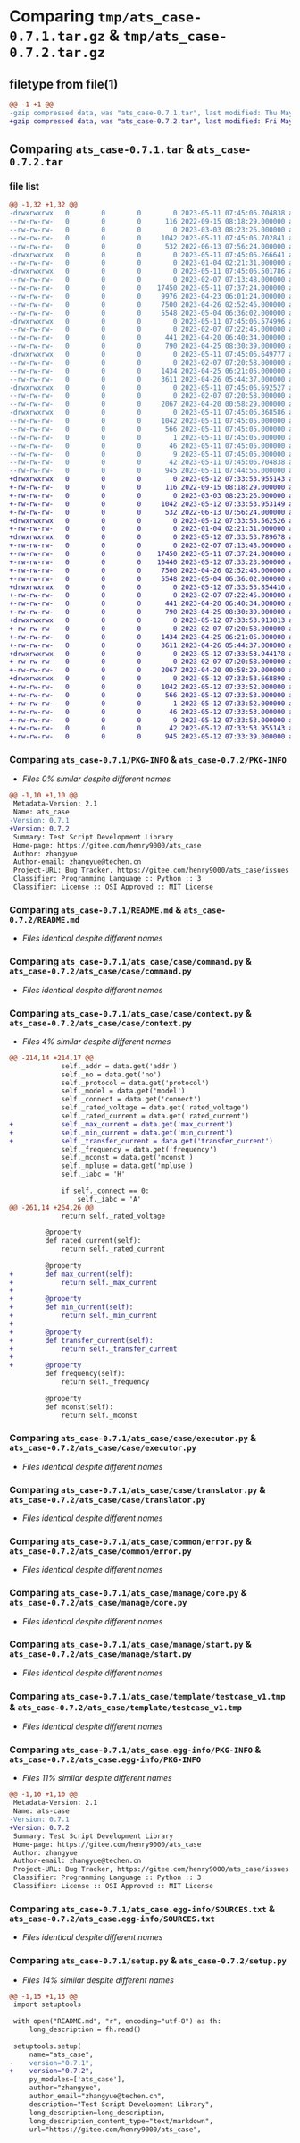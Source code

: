 # Comparing `tmp/ats_case-0.7.1.tar.gz` & `tmp/ats_case-0.7.2.tar.gz`

## filetype from file(1)

```diff
@@ -1 +1 @@
-gzip compressed data, was "ats_case-0.7.1.tar", last modified: Thu May 11 07:45:06 2023, max compression
+gzip compressed data, was "ats_case-0.7.2.tar", last modified: Fri May 12 07:33:53 2023, max compression
```

## Comparing `ats_case-0.7.1.tar` & `ats_case-0.7.2.tar`

### file list

```diff
@@ -1,32 +1,32 @@
-drwxrwxrwx   0        0        0        0 2023-05-11 07:45:06.704838 ats_case-0.7.1/
--rw-rw-rw-   0        0        0      116 2022-09-15 08:18:29.000000 ats_case-0.7.1/LICENSE
--rw-rw-rw-   0        0        0        0 2023-03-03 08:23:26.000000 ats_case-0.7.1/MANIFEST.in
--rw-rw-rw-   0        0        0     1042 2023-05-11 07:45:06.702841 ats_case-0.7.1/PKG-INFO
--rw-rw-rw-   0        0        0      532 2022-06-13 07:56:24.000000 ats_case-0.7.1/README.md
-drwxrwxrwx   0        0        0        0 2023-05-11 07:45:06.266641 ats_case-0.7.1/ats_case/
--rw-rw-rw-   0        0        0        0 2023-01-04 02:21:31.000000 ats_case-0.7.1/ats_case/__init__.py
-drwxrwxrwx   0        0        0        0 2023-05-11 07:45:06.501786 ats_case-0.7.1/ats_case/case/
--rw-rw-rw-   0        0        0        0 2023-02-07 07:13:48.000000 ats_case-0.7.1/ats_case/case/__init__.py
--rw-rw-rw-   0        0        0    17450 2023-05-11 07:37:24.000000 ats_case-0.7.1/ats_case/case/command.py
--rw-rw-rw-   0        0        0     9976 2023-04-23 06:01:24.000000 ats_case-0.7.1/ats_case/case/context.py
--rw-rw-rw-   0        0        0     7500 2023-04-26 02:52:46.000000 ats_case-0.7.1/ats_case/case/executor.py
--rw-rw-rw-   0        0        0     5548 2023-05-04 06:36:02.000000 ats_case-0.7.1/ats_case/case/translator.py
-drwxrwxrwx   0        0        0        0 2023-05-11 07:45:06.574996 ats_case-0.7.1/ats_case/common/
--rw-rw-rw-   0        0        0        0 2023-02-07 07:22:45.000000 ats_case-0.7.1/ats_case/common/__init__.py
--rw-rw-rw-   0        0        0      441 2023-04-20 06:40:34.000000 ats_case-0.7.1/ats_case/common/enum.py
--rw-rw-rw-   0        0        0      790 2023-04-25 08:30:39.000000 ats_case-0.7.1/ats_case/common/error.py
-drwxrwxrwx   0        0        0        0 2023-05-11 07:45:06.649777 ats_case-0.7.1/ats_case/manage/
--rw-rw-rw-   0        0        0        0 2023-02-07 07:20:58.000000 ats_case-0.7.1/ats_case/manage/__init__.py
--rw-rw-rw-   0        0        0     1434 2023-04-25 06:21:05.000000 ats_case-0.7.1/ats_case/manage/core.py
--rw-rw-rw-   0        0        0     3611 2023-04-26 05:44:37.000000 ats_case-0.7.1/ats_case/manage/start.py
-drwxrwxrwx   0        0        0        0 2023-05-11 07:45:06.692527 ats_case-0.7.1/ats_case/template/
--rw-rw-rw-   0        0        0        0 2023-02-07 07:20:58.000000 ats_case-0.7.1/ats_case/template/__init__.py
--rw-rw-rw-   0        0        0     2067 2023-04-20 00:58:29.000000 ats_case-0.7.1/ats_case/template/testcase_v1.tmp
-drwxrwxrwx   0        0        0        0 2023-05-11 07:45:06.368586 ats_case-0.7.1/ats_case.egg-info/
--rw-rw-rw-   0        0        0     1042 2023-05-11 07:45:05.000000 ats_case-0.7.1/ats_case.egg-info/PKG-INFO
--rw-rw-rw-   0        0        0      566 2023-05-11 07:45:05.000000 ats_case-0.7.1/ats_case.egg-info/SOURCES.txt
--rw-rw-rw-   0        0        0        1 2023-05-11 07:45:05.000000 ats_case-0.7.1/ats_case.egg-info/dependency_links.txt
--rw-rw-rw-   0        0        0       46 2023-05-11 07:45:05.000000 ats_case-0.7.1/ats_case.egg-info/requires.txt
--rw-rw-rw-   0        0        0        9 2023-05-11 07:45:05.000000 ats_case-0.7.1/ats_case.egg-info/top_level.txt
--rw-rw-rw-   0        0        0       42 2023-05-11 07:45:06.704838 ats_case-0.7.1/setup.cfg
--rw-rw-rw-   0        0        0      945 2023-05-11 07:44:56.000000 ats_case-0.7.1/setup.py
+drwxrwxrwx   0        0        0        0 2023-05-12 07:33:53.955143 ats_case-0.7.2/
+-rw-rw-rw-   0        0        0      116 2022-09-15 08:18:29.000000 ats_case-0.7.2/LICENSE
+-rw-rw-rw-   0        0        0        0 2023-03-03 08:23:26.000000 ats_case-0.7.2/MANIFEST.in
+-rw-rw-rw-   0        0        0     1042 2023-05-12 07:33:53.953149 ats_case-0.7.2/PKG-INFO
+-rw-rw-rw-   0        0        0      532 2022-06-13 07:56:24.000000 ats_case-0.7.2/README.md
+drwxrwxrwx   0        0        0        0 2023-05-12 07:33:53.562526 ats_case-0.7.2/ats_case/
+-rw-rw-rw-   0        0        0        0 2023-01-04 02:21:31.000000 ats_case-0.7.2/ats_case/__init__.py
+drwxrwxrwx   0        0        0        0 2023-05-12 07:33:53.789678 ats_case-0.7.2/ats_case/case/
+-rw-rw-rw-   0        0        0        0 2023-02-07 07:13:48.000000 ats_case-0.7.2/ats_case/case/__init__.py
+-rw-rw-rw-   0        0        0    17450 2023-05-11 07:37:24.000000 ats_case-0.7.2/ats_case/case/command.py
+-rw-rw-rw-   0        0        0    10440 2023-05-12 07:33:23.000000 ats_case-0.7.2/ats_case/case/context.py
+-rw-rw-rw-   0        0        0     7500 2023-04-26 02:52:46.000000 ats_case-0.7.2/ats_case/case/executor.py
+-rw-rw-rw-   0        0        0     5548 2023-05-04 06:36:02.000000 ats_case-0.7.2/ats_case/case/translator.py
+drwxrwxrwx   0        0        0        0 2023-05-12 07:33:53.854410 ats_case-0.7.2/ats_case/common/
+-rw-rw-rw-   0        0        0        0 2023-02-07 07:22:45.000000 ats_case-0.7.2/ats_case/common/__init__.py
+-rw-rw-rw-   0        0        0      441 2023-04-20 06:40:34.000000 ats_case-0.7.2/ats_case/common/enum.py
+-rw-rw-rw-   0        0        0      790 2023-04-25 08:30:39.000000 ats_case-0.7.2/ats_case/common/error.py
+drwxrwxrwx   0        0        0        0 2023-05-12 07:33:53.913013 ats_case-0.7.2/ats_case/manage/
+-rw-rw-rw-   0        0        0        0 2023-02-07 07:20:58.000000 ats_case-0.7.2/ats_case/manage/__init__.py
+-rw-rw-rw-   0        0        0     1434 2023-04-25 06:21:05.000000 ats_case-0.7.2/ats_case/manage/core.py
+-rw-rw-rw-   0        0        0     3611 2023-04-26 05:44:37.000000 ats_case-0.7.2/ats_case/manage/start.py
+drwxrwxrwx   0        0        0        0 2023-05-12 07:33:53.944178 ats_case-0.7.2/ats_case/template/
+-rw-rw-rw-   0        0        0        0 2023-02-07 07:20:58.000000 ats_case-0.7.2/ats_case/template/__init__.py
+-rw-rw-rw-   0        0        0     2067 2023-04-20 00:58:29.000000 ats_case-0.7.2/ats_case/template/testcase_v1.tmp
+drwxrwxrwx   0        0        0        0 2023-05-12 07:33:53.668890 ats_case-0.7.2/ats_case.egg-info/
+-rw-rw-rw-   0        0        0     1042 2023-05-12 07:33:52.000000 ats_case-0.7.2/ats_case.egg-info/PKG-INFO
+-rw-rw-rw-   0        0        0      566 2023-05-12 07:33:53.000000 ats_case-0.7.2/ats_case.egg-info/SOURCES.txt
+-rw-rw-rw-   0        0        0        1 2023-05-12 07:33:52.000000 ats_case-0.7.2/ats_case.egg-info/dependency_links.txt
+-rw-rw-rw-   0        0        0       46 2023-05-12 07:33:53.000000 ats_case-0.7.2/ats_case.egg-info/requires.txt
+-rw-rw-rw-   0        0        0        9 2023-05-12 07:33:53.000000 ats_case-0.7.2/ats_case.egg-info/top_level.txt
+-rw-rw-rw-   0        0        0       42 2023-05-12 07:33:53.955143 ats_case-0.7.2/setup.cfg
+-rw-rw-rw-   0        0        0      945 2023-05-12 07:33:39.000000 ats_case-0.7.2/setup.py
```

### Comparing `ats_case-0.7.1/PKG-INFO` & `ats_case-0.7.2/PKG-INFO`

 * *Files 0% similar despite different names*

```diff
@@ -1,10 +1,10 @@
 Metadata-Version: 2.1
 Name: ats_case
-Version: 0.7.1
+Version: 0.7.2
 Summary: Test Script Development Library
 Home-page: https://gitee.com/henry9000/ats_case
 Author: zhangyue
 Author-email: zhangyue@techen.cn
 Project-URL: Bug Tracker, https://gitee.com/henry9000/ats_case/issues
 Classifier: Programming Language :: Python :: 3
 Classifier: License :: OSI Approved :: MIT License
```

### Comparing `ats_case-0.7.1/README.md` & `ats_case-0.7.2/README.md`

 * *Files identical despite different names*

### Comparing `ats_case-0.7.1/ats_case/case/command.py` & `ats_case-0.7.2/ats_case/case/command.py`

 * *Files identical despite different names*

### Comparing `ats_case-0.7.1/ats_case/case/context.py` & `ats_case-0.7.2/ats_case/case/context.py`

 * *Files 4% similar despite different names*

```diff
@@ -214,14 +214,17 @@
             self._addr = data.get('addr')
             self._no = data.get('no')
             self._protocol = data.get('protocol')
             self._model = data.get('model')
             self._connect = data.get('connect')
             self._rated_voltage = data.get('rated_voltage')
             self._rated_current = data.get('rated_current')
+            self._max_current = data.get('max_current')
+            self._min_current = data.get('min_current')
+            self._transfer_current = data.get('transfer_current')
             self._frequency = data.get('frequency')
             self._mconst = data.get('mconst')
             self._mpluse = data.get('mpluse')
             self._iabc = 'H'
 
             if self._connect == 0:
                 self._iabc = 'A'
@@ -261,14 +264,26 @@
             return self._rated_voltage
 
         @property
         def rated_current(self):
             return self._rated_current
 
         @property
+        def max_current(self):
+            return self._max_current
+
+        @property
+        def min_current(self):
+            return self._min_current
+
+        @property
+        def transfer_current(self):
+            return self._transfer_current
+
+        @property
         def frequency(self):
             return self._frequency
 
         @property
         def mconst(self):
             return self._mconst
```

### Comparing `ats_case-0.7.1/ats_case/case/executor.py` & `ats_case-0.7.2/ats_case/case/executor.py`

 * *Files identical despite different names*

### Comparing `ats_case-0.7.1/ats_case/case/translator.py` & `ats_case-0.7.2/ats_case/case/translator.py`

 * *Files identical despite different names*

### Comparing `ats_case-0.7.1/ats_case/common/error.py` & `ats_case-0.7.2/ats_case/common/error.py`

 * *Files identical despite different names*

### Comparing `ats_case-0.7.1/ats_case/manage/core.py` & `ats_case-0.7.2/ats_case/manage/core.py`

 * *Files identical despite different names*

### Comparing `ats_case-0.7.1/ats_case/manage/start.py` & `ats_case-0.7.2/ats_case/manage/start.py`

 * *Files identical despite different names*

### Comparing `ats_case-0.7.1/ats_case/template/testcase_v1.tmp` & `ats_case-0.7.2/ats_case/template/testcase_v1.tmp`

 * *Files identical despite different names*

### Comparing `ats_case-0.7.1/ats_case.egg-info/PKG-INFO` & `ats_case-0.7.2/ats_case.egg-info/PKG-INFO`

 * *Files 11% similar despite different names*

```diff
@@ -1,10 +1,10 @@
 Metadata-Version: 2.1
 Name: ats-case
-Version: 0.7.1
+Version: 0.7.2
 Summary: Test Script Development Library
 Home-page: https://gitee.com/henry9000/ats_case
 Author: zhangyue
 Author-email: zhangyue@techen.cn
 Project-URL: Bug Tracker, https://gitee.com/henry9000/ats_case/issues
 Classifier: Programming Language :: Python :: 3
 Classifier: License :: OSI Approved :: MIT License
```

### Comparing `ats_case-0.7.1/ats_case.egg-info/SOURCES.txt` & `ats_case-0.7.2/ats_case.egg-info/SOURCES.txt`

 * *Files identical despite different names*

### Comparing `ats_case-0.7.1/setup.py` & `ats_case-0.7.2/setup.py`

 * *Files 14% similar despite different names*

```diff
@@ -1,15 +1,15 @@
 import setuptools
 
 with open("README.md", "r", encoding="utf-8") as fh:
     long_description = fh.read()
 
 setuptools.setup(
     name="ats_case",
-    version="0.7.1",
+    version="0.7.2",
     py_modules=['ats_case'],
     author="zhangyue",
     author_email="zhangyue@techen.cn",
     description="Test Script Development Library",
     long_description=long_description,
     long_description_content_type="text/markdown",
     url="https://gitee.com/henry9000/ats_case",
```

